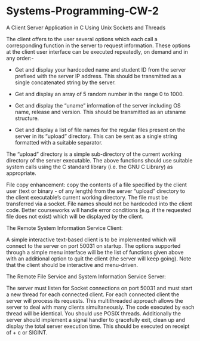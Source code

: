 # Systems-Programming-CW-2
A Client Server Application in C Using Unix Sockets and Threads

The client offers to the user several options which each call a corresponding function in
the server to request information. These options at the client user interface can be
executed repeatedly, on demand and in any order:-

- Get and display your hardcoded name and student ID from the server prefixed
    with the server IP address. This should be transmitted as a single concatenated
    string by the server.

- Get and display an array of 5 random number in the range 0 to 1000.

- Get and display the “uname” information of the server including OS name,
    release and version. This should be transmitted as an utsname structure.

- Get and display a list of file names for the regular files present on the server in
    its “upload” directory. This can be sent as a single string formatted with a
    suitable separator.
    
The “upload” directory is a simple sub-directory of the current working directory of the
server executable. The above functions should use suitable system calls using the C
standard library (i.e. the GNU C Library) as appropriate. 

File copy enhancement: copy the contents of a file specified by the client user (text or
binary - of any length) from the server “upload” directory to the client executable’s
current working directory. The file must be transferred via a socket. File names should
not be hardcoded into the client code. Better courseworks will handle error conditions
(e.g. if the requested file does not exist) which will be displayed by the client.


The Remote System Information Service Client:


A simple interactive text-based client is to be implemented which will connect to the
server on port 50031 on startup. The options supported through a simple menu interface will 
be the list of functions given above with an additional option to quit the client (the server will keep going).
Note that the client should be interactive and menu-driven.


The Remote File Service and System Information Service Server:


The server must listen for Socket connections on port 50031 and must start a new thread
for each connected client. For each connected client the server will process its requests.
This multithreaded approach allows the server to deal with many clients simultaneously.
The code executed by each thread will be identical. You should use POSIX threads.
Additionally the server should implement a signal handler to gracefully exit, clean up and
display the total server execution time. This should be executed on receipt of <ctrl> + c
or SIGINT.

